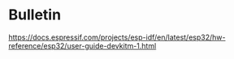 # Bulletin

https://docs.espressif.com/projects/esp-idf/en/latest/esp32/hw-reference/esp32/user-guide-devkitm-1.html
